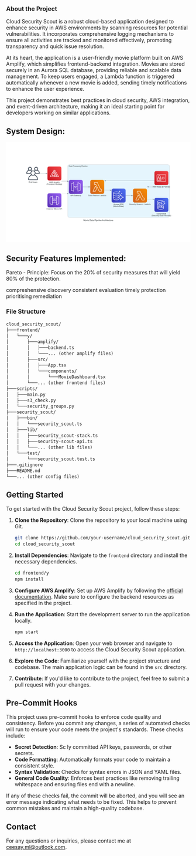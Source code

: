 ### About the Project

Cloud Security Scout is a robust cloud-based application designed to enhance security in AWS environments by scanning resources for potential vulnerabilities. It incorporates comprehensive logging mechanisms to ensure all activities are tracked and monitored effectively, promoting transparency and quick issue resolution.

At its heart, the application is a user-friendly movie platform built on AWS Amplify, which simplifies frontend-backend integration. Movies are stored securely in an Aurora SQL database, providing reliable and scalable data management. To keep users engaged, a Lambda function is triggered automatically whenever a new movie is added, sending timely notifications to enhance the user experience.

This project demonstrates best practices in cloud security, AWS integration, and event-driven architecture, making it an ideal starting point for developers working on similar applications.

## System Design:

![System Diagram](./Images/scout.png)

## Security Features Implemented:

Pareto - Principle: Focus on the 20% of security measures that will yield 80% of the protection.

compreshensive discovery
consistent evaluation
timely protection
prioritising remediation

### File Structure

```
cloud_security_scout/
├───frontend/
│   └───y/
│       ├───amplify/
│       │   ├───backend.ts
│       │   └───... (other amplify files)
│       ├───src/
│       │   ├───App.tsx
│       │   └───components/
│       │       └───MovieDashboard.tsx
│       └───... (other frontend files)
├───scripts/
│   ├───main.py
│   ├───s3_check.py
│   └───security_groups.py
├───security_scout/
│   ├───bin/
│   │   └───security_scout.ts
│   ├───lib/
│   │   ├───security_scout-stack.ts
│   │   ├───security-scout-api.ts
│   │   └───... (other lib files)
│   └───test/
│       └───security_scout.test.ts
├───.gitignore
├───README.md
└───... (other config files)
```

## Getting Started

To get started with the Cloud Security Scout project, follow these steps:

1. **Clone the Repository**: Clone the repository to your local machine using Git.

   ```bash
   git clone https://github.com/your-username/cloud_security_scout.git
   cd cloud_security_scout
   ```

2. **Install Dependencies**: Navigate to the `frontend` directory and install the necessary dependencies.

   ```bash
   cd frontend/y
   npm install
   ```

3. **Configure AWS Amplify**: Set up AWS Amplify by following the [official documentation](https://docs.amplify.aws/start/getting-started/setup/q/platform/js). Make sure to configure the backend resources as specified in the project.

4. **Run the Application**: Start the development server to run the application locally.

   ```bash
   npm start
   ```

5. **Access the Application**: Open your web browser and navigate to `http://localhost:3000` to access the Cloud Security Scout application.

6. **Explore the Code**: Familiarize yourself with the project structure and codebase. The main application logic can be found in the `src` directory.

7. **Contribute**: If you'd like to contribute to the project, feel free to submit a pull request with your changes.

## Pre-Commit Hooks

This project uses pre-commit hooks to enforce code quality and consistency. Before you commit any changes, a series of automated checks will run to ensure your code meets the project's standards. These checks include:

- **Secret Detection**: Sc
  ly committed API keys, passwords, or other secrets.
- **Code Formatting**: Automatically formats your code to maintain a consistent style.
- **Syntax Validation**: Checks for syntax errors in JSON and YAML files.
- **General Code Quality**: Enforces best practices like removing trailing whitespace and ensuring files end with a newline.

If any of these checks fail, the commit will be aborted, and you will see an error message indicating what needs to be fixed. This helps to prevent common mistakes and maintain a high-quality codebase.

## Contact

For any questions or inquiries, please contact me at ceesay.ml@outlook.com.
